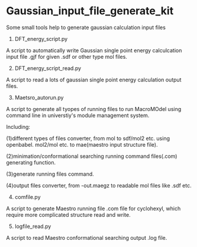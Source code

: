 # Gaussian_input_file_generate_kit

Some small tools help to generate gaussian calculation input files

1. DFT_energy_script.py

A script to automatically write Gaussian single point energy calculcation input file .gjf for given .sdf or other type mol files.


2. DFT_energy_script_read.py

A script to read a lots of gaussian single point energy calculation output files.


3. Maetsro_autorun.py

A script to generate all tyopes of running files to run MacroMOdel using command line in universtiy's module management system.


Including:

(1)different types of files converter, from mol to sdf/mol2 etc. using openbabel. mol2/mol etc. to mae(maestro input structure file).

(2)minimation/conformational searching running command files(.com) generating function.

(3)generate running files command.

(4)output files converter, from -out.maegz to readable mol files like .sdf etc.



4. comfile.py

A script to generate Maestro running file .com file for cyclohexyl, which require more complicated structure read and write.



5. logfile_read.py

A script to read Maestro conformational searching output .log file. 




